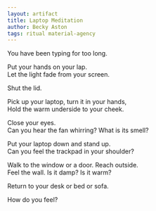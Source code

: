 ```yaml
---
layout: artifact
title: Laptop Meditation
author: Becky Aston
tags: ritual material-agency
---
```


You have been typing for too long.   

Put your hands on your lap.   
Let the light fade from your screen.   

Shut the lid.       

Pick up your laptop, turn it in your hands,     
Hold the warm underside to your cheek.    

Close your eyes.     
Can you hear the fan whirring? What is its smell?    

Put your laptop down and stand up.    
Can you feel the trackpad in your shoulder?   

Walk to the window or a door. Reach outside.    
Feel the wall. Is it damp? Is it warm?    

Return to your desk or bed or sofa.      

How do you feel?     

